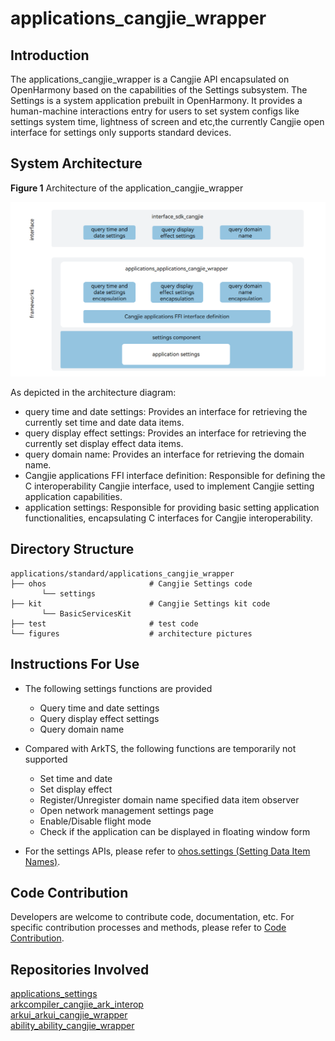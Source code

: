 # applications_cangjie_wrapper

## Introduction

The applications_cangjie_wrapper is a Cangjie API encapsulated on OpenHarmony based on the capabilities of the Settings subsystem. The Settings is a system application prebuilt in OpenHarmony. It provides a human-machine interactions entry for users to set system configs like settings system time, lightness of screen and etc,the currently Cangjie open interface for settings only supports standard devices.

## System Architecture

**Figure 1** Architecture of the application_cangjie_wrapper

!["Architecture of the application_cangjie_wrapper"](figures/application_cangjie_wrapper_architecture_en.png)

As depicted in the architecture diagram:

- query time and date settings: Provides an interface for retrieving the currently set time and date data items.  
- query display effect settings: Provides an interface for retrieving the currently set display effect data items.  
- query domain name: Provides an interface for retrieving the domain name.  
- Cangjie applications FFI interface definition: Responsible for defining the C interoperability Cangjie interface, used to implement Cangjie setting application capabilities.  
- application settings: Responsible for providing basic setting application functionalities, encapsulating C interfaces for Cangjie interoperability.

## Directory Structure

```
applications/standard/applications_cangjie_wrapper
├── ohos                       # Cangjie Settings code
       └── settings    
├── kit                        # Cangjie Settings kit code
       └── BasicServicesKit   
├── test                       # test code
└── figures                    # architecture pictures
```

## Instructions For Use

- The following settings functions are provided
  
  - Query time and date settings
  - Query display effect settings
  - Query domain name

- Compared with ArkTS, the following functions are temporarily not supported
  
  - Set time and date
  - Set display effect
  - Register/Unregister domain name specified data item observer
  - Open network management settings page
  - Enable/Disable flight mode
  - Check if the application can be displayed in floating window form

- For the settings APIs, please refer to [ohos.settings (Setting Data Item Names)](https://gitcode.com/openharmony-sig/arkcompiler_cangjie_ark_interop/blob/master/doc/API_Reference/source_en/apis/BasicServicesKit/cj-apis-settings.md).

## Code Contribution

Developers are welcome to contribute code, documentation, etc. For specific contribution processes and methods, please refer to [Code Contribution](https://gitcode.com/openharmony/docs/blob/master/en/contribute/code-contribution.md).

## Repositories Involved

[applications_settings](https://gitee.com/openharmony/applications_settings/blob/master/README.md)  
[arkcompiler_cangjie_ark_interop](https://gitcode.com/openharmony-sig/arkcompiler_cangjie_ark_interop/tree/master/README.md)  
[arkui_arkui_cangjie_wrapper](https://gitcode.com/openharmony-sig/arkui_arkui_cangjie_wrapper/tree/master/README.md)  
[ability_ability_cangjie_wrapper](https://gitcode.com/openharmony-sig/ability_ability_cangjie_wrapper/tree/master/README.md)
